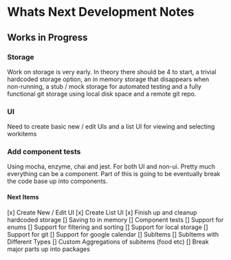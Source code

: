 # Whats Next Development Notes

## Works in Progress

### Storage
Work on storage is very early. In theory there should be 4 to start, a trivial hardcoded storage option, an in memory storage that disappears when non-running, a stub / mock storage for automated testing and a fully functional git storage using local disk space and a remote git repo.

### UI
Need to create basic new / edit UIs and a list UI for viewing and selecting workitems

### Add component tests
Using mocha, enzyme, chai and jest. For both UI and non-ui. Pretty much everything can be a component. Part of this
is going to be eventually break the code base up into components.

#### Next Items
[x] Create New / Edit UI
[x] Create List UI
[x] Finish up and cleanup hardcoded storage
[] Saving to in memory
[] Component tests
[] Support for enums
[] Support for filtering and sorting
[] Support for local storage
[] Support for git
[] Support for google calendar
[] SubItems
[] SubItems with Different Types
[] Custom Aggregations of subitems (food etc)
[] Break major parts up into packages
